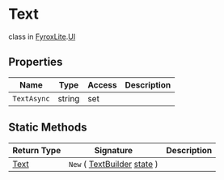 # Text
class in [FyroxLite](../../scripting_api.md).[UI](../UI.md)
## Properties
| Name | Type | Access | Description |
|---|---|---|---|
| `TextAsync` | string | set |  |
## Static Methods
| Return Type | Signature | Description |
|---|---|---|
| [Text](../UI/Text.md) | `New` ( [TextBuilder](../UI/TextBuilder.md) <ins>state</ins> ) |  |

